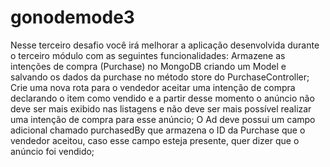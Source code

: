 # gonodemode3

Nesse terceiro desafio você irá melhorar a aplicação desenvolvida durante o terceiro módulo
com as seguintes funcionalidades:
Armazene as intenções de compra (Purchase) no MongoDB criando um Model e salvando
os dados da purchase no método store do PurchaseController;
Crie uma nova rota para o vendedor aceitar uma intenção de compra declarando o item
como vendido e a partir desse momento o anúncio não deve ser mais exibido nas
listagens e não deve ser mais possível realizar uma intenção de compra para esse anúncio;
O Ad deve possui um campo adicional chamado purchasedBy que armazena o ID da
Purchase que o vendedor aceitou, caso esse campo esteja presente, quer dizer que o
anúncio foi vendido;
